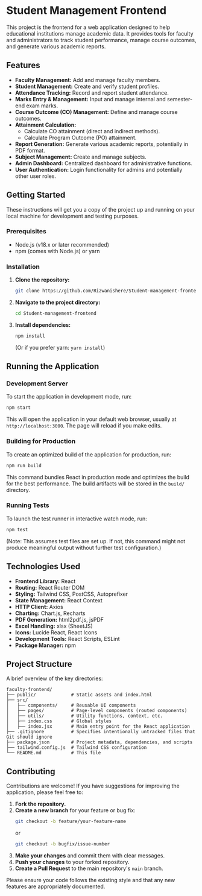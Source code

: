 # Student Management Frontend

This project is the frontend for a web application designed to help educational institutions manage academic data. It provides tools for faculty and administrators to track student performance, manage course outcomes, and generate various academic reports.

## Features

*   **Faculty Management:** Add and manage faculty members.
*   **Student Management:** Create and verify student profiles.
*   **Attendance Tracking:** Record and report student attendance.
*   **Marks Entry & Management:** Input and manage internal and semester-end exam marks.
*   **Course Outcome (CO) Management:** Define and manage course outcomes.
*   **Attainment Calculation:**
    *   Calculate CO attainment (direct and indirect methods).
    *   Calculate Program Outcome (PO) attainment.
*   **Report Generation:** Generate various academic reports, potentially in PDF format.
*   **Subject Management:** Create and manage subjects.
*   **Admin Dashboard:** Centralized dashboard for administrative functions.
*   **User Authentication:** Login functionality for admins and potentially other user roles.

## Getting Started

These instructions will get you a copy of the project up and running on your local machine for development and testing purposes.
### Prerequisites

*   Node.js (v18.x or later recommended)
*   npm (comes with Node.js) or yarn

### Installation

1.  **Clone the repository:**
    ```bash
    git clone https://github.com/Rizwanishere/Student-management-frontend.git
    ```

2.  **Navigate to the project directory:**
    ```bash
    cd Student-management-frontend
    ```

3.  **Install dependencies:**
    ```bash
    npm install
    ```
    (Or if you prefer yarn: `yarn install`)

## Running the Application

### Development Server

To start the application in development mode, run:

```bash
npm start
```
This will open the application in your default web browser, usually at `http://localhost:3000`. The page will reload if you make edits.

### Building for Production

To create an optimized build of the application for production, run:

```bash
npm run build
```
This command bundles React in production mode and optimizes the build for the best performance. The build artifacts will be stored in the `build/` directory.

### Running Tests

To launch the test runner in interactive watch mode, run:

```bash
npm test
```
(Note: This assumes test files are set up. If not, this command might not produce meaningful output without further test configuration.)

## Technologies Used

*   **Frontend Library:** React
*   **Routing:** React Router DOM
*   **Styling:** Tailwind CSS, PostCSS, Autoprefixer
*   **State Management:** React Context
*   **HTTP Client:** Axios
*   **Charting:** Chart.js, Recharts
*   **PDF Generation:** html2pdf.js, jsPDF
*   **Excel Handling:** xlsx (SheetJS)
*   **Icons:** Lucide React, React Icons
*   **Development Tools:** React Scripts, ESLint
*   **Package Manager:** npm

## Project Structure

A brief overview of the key directories:

```
faculty-frontend/
├── public/             # Static assets and index.html
├── src/
│   ├── components/     # Reusable UI components
│   ├── pages/          # Page-level components (routed components)
│   ├── utils/          # Utility functions, context, etc.
│   ├── index.css       # Global styles
│   ├── index.jsx       # Main entry point for the React application
├── .gitignore          # Specifies intentionally untracked files that Git should ignore
├── package.json        # Project metadata, dependencies, and scripts
├── tailwind.config.js  # Tailwind CSS configuration
└── README.md           # This file
```

## Contributing

Contributions are welcome! If you have suggestions for improving the application, please feel free to:

1.  **Fork the repository.**
2.  **Create a new branch** for your feature or bug fix:
    ```bash
    git checkout -b feature/your-feature-name
    ```
    or
    ```bash
    git checkout -b bugfix/issue-number
    ```
3.  **Make your changes** and commit them with clear messages.
4.  **Push your changes** to your forked repository.
5.  **Create a Pull Request** to the main repository's `main` branch.

Please ensure your code follows the existing style and that any new features are appropriately documented.
